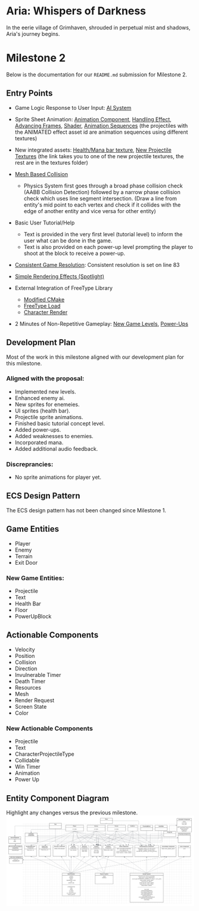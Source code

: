 # Aria: Whispers of Darkness
In the eerie village of Grimhaven, shrouded in perpetual mist and shadows, Aria's journey begins. 

# Milestone 2
Below is the documentation for our `README.md` submission for Milestone 2.

## Entry Points
- Game Logic Response to User Input: [AI System](https://github.students.cs.ubc.ca/CPSC427-2023W-T1/Team06Aria/blob/main/src/ai_system.cpp#L5)

- Sprite Sheet Animation: 
[Animation Component](https://github.students.cs.ubc.ca/CPSC427-2023W-T1/Team06Aria/blob/005cfe61bd0082a3ecf530d97725b540bb8545e0/src/components.hpp#L196),
[Handling Effect](https://github.students.cs.ubc.ca/CPSC427-2023W-T1/Team06Aria/blob/005cfe61bd0082a3ecf530d97725b540bb8545e0/src/render_system.cpp#L79),
[Advancing Frames](https://github.students.cs.ubc.ca/CPSC427-2023W-T1/Team06Aria/blob/005cfe61bd0082a3ecf530d97725b540bb8545e0/src/render_system.cpp#L309),
[Shader](https://github.students.cs.ubc.ca/CPSC427-2023W-T1/Team06Aria/blob/005cfe61bd0082a3ecf530d97725b540bb8545e0/shaders/animated.fs.glsl),
[Animation Sequences](https://github.students.cs.ubc.ca/CPSC427-2023W-T1/Team06Aria/blob/14e8f386b75c6a21ea42ea23c1cf00e87eade535/src/world_init.cpp#L274) (the projectiles with the ANIMATED effect asset id are animation sequences using different textures)
- New integrated assets: 
[Health/Mana bar texture](https://github.students.cs.ubc.ca/CPSC427-2023W-T1/Team06Aria/blob/005cfe61bd0082a3ecf530d97725b540bb8545e0/data/textures/health_bar.png), 
[New Projectile Textures](https://github.students.cs.ubc.ca/CPSC427-2023W-T1/Team06Aria/blob/005cfe61bd0082a3ecf530d97725b540bb8545e0/data/textures/water_projectile_spritesheet.png) (the link takes you to one of the new projectile textures, the rest are in the textures folder)
- [Mesh Based Collision](https://github.students.cs.ubc.ca/CPSC427-2023W-T1/Team06Aria/blob/main/src/physics_system.cpp#L36)
  - Physics System first goes through a broad phase collision check (AABB Collision Detection) followed by a narrow phase collision check which uses line segment 
    intersection. (Draw a line from entity's mid point to each vertex and check if it collides with the edge of another entity and vice versa for other entity)
- Basic User Tutorial/Help
  - Text is provided in the very first level (tutorial level) to inform the user what can be done in the game.
  - Text is also provided on each power-up level prompting the player to shoot at the block to receive a power-up.
- [Consistent Game Resolution](https://github.students.cs.ubc.ca/CPSC427-2023W-T1/Team06Aria/blob/a02a00206804e162dfe492ea22aa1a741ab3b5fd/src/world_system.cpp#L75): Consistent resolution is set on line 83
- [Simple Rendering Effects (Spotlight)](https://github.students.cs.ubc.ca/CPSC427-2023W-T1/Team06Aria/blob/d7719e1b3523724e5169875fb26f12e86c066294/src/world_system.cpp#L178)
- External Integration of FreeType Library
  - [Modified CMake](https://github.students.cs.ubc.ca/CPSC427-2023W-T1/Team06Aria/blob/main/CMakeLists.txt#L70)
  - [FreeType Load](https://github.students.cs.ubc.ca/CPSC427-2023W-T1/Team06Aria/blob/main/src/render_system_init.cpp#L66)
  - [Character Render](https://github.students.cs.ubc.ca/CPSC427-2023W-T1/Team06Aria/blob/main/src/render_system.cpp#L87)
- 2 Minutes of Non-Repetitive Gameplay:
[New Game Levels](https://github.students.cs.ubc.ca/CPSC427-2023W-T1/Team06Aria/blob/a02a00206804e162dfe492ea22aa1a741ab3b5fd/src/game_level.cpp), [Power-Ups](https://github.students.cs.ubc.ca/CPSC427-2023W-T1/Team06Aria/blob/a02a00206804e162dfe492ea22aa1a741ab3b5fd/src/components.hpp#L32)

## Development Plan
Most of the work in this milestone aligned with our development plan for this milestone.

### Aligned with the proposal:
- Implemented new levels.
- Enhanced enemy ai.
- New sprites for enemeies.
- UI sprites (health bar).
- Projectile sprite animations.
- Finished basic tutorial concept level.
- Added power-ups.
- Added weaknesses to enemies.
- Incorporated mana.
- Added additional audio feedback.

### Discreprancies:
- No sprite animations for player yet.

## ECS Design Pattern
The ECS design pattern has not been changed since Milestone 1.

## Game Entities
- Player
- Enemy
- Terrain
- Exit Door

### New Game Entities:
- Projectile
- Text
- Health Bar
- Floor
- PowerUpBlock

## Actionable Components
- Velocity
- Position
- Collision
- Direction
- Invulnerable Timer
- Death Timer
- Resources
- Mesh
- Render Request
- Screen State
- Color

### New Actionable Components
- Projectile
- Text
- CharacterProjectileType
- Collidable
- Win Timer
- Animation
- Power Up

## Entity Component Diagram
Highlight any changes versus the previous milestone.
![ECS diagram](docu/images/M2_ECS_diagram.png)

